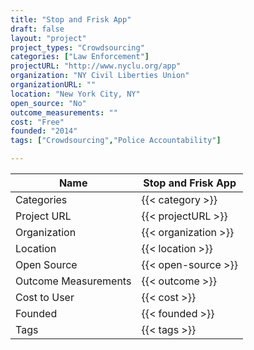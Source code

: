 ```yaml
---
title: "Stop and Frisk App"
draft: false
layout: "project"
project_types: "Crowdsourcing"
categories: ["Law Enforcement"]
projectURL: "http://www.nyclu.org/app"
organization: "NY Civil Liberties Union"
organizationURL: ""
location: "New York City, NY"
open_source: "No"
outcome_measurements: ""
cost: "Free"
founded: "2014"
tags: ["Crowdsourcing","Police Accountability"]

---
```



Name                    |  Stop and Frisk App    
------------------------|----
Categories              | {{< category >}} 
Project URL             | {{< projectURL >}} 
Organization            | {{< organization >}} 
Location                | {{< location >}} 
Open Source             | {{< open-source >}} 
Outcome Measurements    | {{< outcome >}} 
Cost to User            | {{< cost >}} 
Founded                 | {{< founded >}} 
Tags                    | {{< tags >}} 

